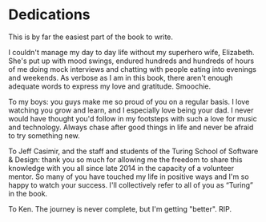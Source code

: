# Dedications

This is by far the easiest part of the book to write.

I couldn't manage my day to day life without my superhero wife, 
Elizabeth. She's put up with mood swings, endured hundreds and 
hundreds of hours of me doing mock interviews and chatting with 
people eating into evenings and weekends. As verbose as I am in 
this book, there aren't enough adequate words to express my love 
and gratitude. Smoochie.

To my boys: you guys make me so proud of you on a regular basis. 
I love watching you grow and learn, and I especially love being 
your dad. I never would have thought you'd follow in my footsteps 
with such a love for music and technology. Always chase after 
good things in life and never be afraid to try something new.

To Jeff Casimir, and the staff and students of the Turing School 
of Software & Design: thank you so much for allowing me the freedom 
to share this knowledge with you all since late 2014 in the 
capacity of a volunteer mentor. So many of you have touched my 
life in positive ways and I'm so happy to watch your success. I'll 
collectively refer to all of you as “Turing” in the book.

To Ken. The journey is never complete, but I'm getting "better". RIP.

